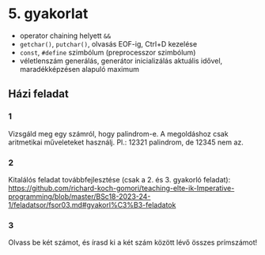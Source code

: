# 5. gyakorlat

- operator chaining helyett `&&`
- `getchar()`, `putchar()`, olvasás EOF-ig, Ctrl+D kezelése
- `const`, `#define` szimbólum (preprocesszor szimbólum)
- véletlenszám generálás, generátor inicializálás aktuális idővel, maradékképzésen alapuló maximum

## Házi feladat

### 1

Vizsgáld meg egy számról, hogy palindrom-e. A megoldáshoz csak aritmetikai műveleteket használj. Pl.: 12321 palindrom, de 12345 nem az.

### 2

Kitalálós feladat továbbfejlesztése (csak a 2. és 3. gyakorló feladat):  
https://github.com/richard-koch-gomori/teaching-elte-ik-Imperative-programming/blob/master/BSc18-2023-24-1/feladatsor/fsor03.md#gyakorl%C3%B3-feladatok

### 3

Olvass be két számot, és írasd ki a két szám között lévő összes prímszámot!








